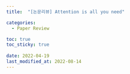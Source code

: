```yaml
---
title:  "[논문리뷰] Attention is all you need"

categories:
  - Paper Review

toc: true
toc_sticky: true
 
date: 2022-04-19
last_modified_at: 2022-08-14
---
```


<br/><br/>
